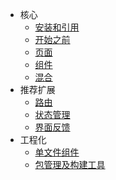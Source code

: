 - 核心
  - [安装和引用](guide/installation.md)
  - [开始之前](guide/preparatory.md)
  - [页面](guide/page.md)
  - [组件](guide/component.md)
  - [混合](guide/mixin.md)
- 推荐扩展
  - [路由](guide/router.md)
  - [状态管理](guide/state-management.md)
  - [界面反馈](guide/ui-feedback.md)
- 工程化
  - [单文件组件](guide/single-file-component.md)
  - [包管理及构建工具](guide/package-management-and-build-tools.md)
